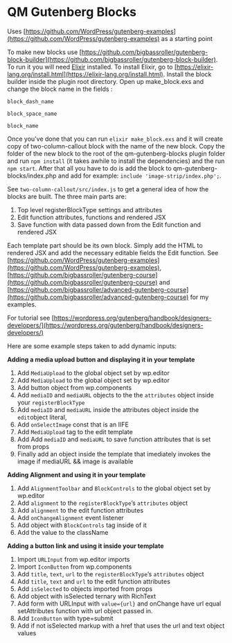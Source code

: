 # QM Gutenberg Blocks

Uses [https://github.com/WordPress/gutenberg-examples](https://github.com/WordPress/gutenberg-examples) as a starting point

To make new blocks use [https://github.com/bigbassroller/gutenberg-block-builder](https://github.com/bigbassroller/gutenberg-block-builder).  To run it you will need [Elixir](https://elixir-lang.org/) installed. To install Elixir, go to [https://elixir-lang.org/install.html](https://elixir-lang.org/install.html). Install the block builder inside the plugin root directory. Open up make_block.exs and change the block name in the fields :

`block_dash_name`

`block_space_name`

`block_name`

Once you've done that you can run `elixir make_block.exs` and it will create copy of two-column-callout block with the name of the new block. Copy the folder of the new block to the root of the qm-gutenberg-blocks plugin folder and run `npm install` (it takes awhile to install the dependencies) and the run `npm start`. After that all you have to do is add the block to qm-gutenberg-blocks/index.php and add for example: `include 'image-strip/index.php';`.

See `two-column-callout/src/index.js` to get a general idea of how the blocks are built. The three main parts are: 
 1. Top level registerBlockType settings and attributes
2. Edit function attributes, functions and rendered JSX 
3. Save function with data passed down from the Edit function and rendered JSX 

Each template part should be its own block. Simply add the HTML to rendered JSX and add the necessary editable fields the Edit function. See  [https://github.com/WordPress/gutenberg-examples](https://github.com/WordPress/gutenberg-examples), [https://github.com/bigbassroller/gutenberg-course](https://github.com/bigbassroller/gutenberg-course) and [https://github.com/bigbassroller/advanced-gutenberg-course](https://github.com/bigbassroller/advanced-gutenberg-course) for my examples.

For tutorial see [https://wordpress.org/gutenberg/handbook/designers-developers/](https://wordpress.org/gutenberg/handbook/designers-developers/)

Here are some example steps taken to add dynamic inputs:

**Adding a media upload button and displaying it in your template**
1. Add `MediaUpload` to the global object set by wp.editor
2. Add `MediaUpload` to the global object set by wp.editor
3. Add button object from wp.components
4. Add `mediaID` and `mediaURL` objects to the the `attributes` object inside your `registerBlockType`
5. Add `mediaID` and `mediaURL` inside the attributes object inside the  `edit`object literal,
6. Add `onSelectImage` const that is an IIFE
7. Add `MediaUpload` tag to the edit template
8. Add Add `mediaID` and `mediaURL` to save  function attributes that is set from props
9. Finally add an object inside the template that imediately invokes the image if mediaURL && image is available

**Adding Alignment and using it in your template**
1. Add `AlignmentToolbar` and `BlockControls` to the global object set by wp.editor
2. Add `alignment`  to the  `registerBlockType`’s  `attributes` object
3. Add `alignment`  to the edit function attributes
4. Add `onChangeAlignment` event listener
5. Add object with `BlockControls` tag inside of it
6. Add the value to the className 

**Adding a button link and using it inside your template**
1. Import `URLInput` from wp.editor imports
2. Import `IconButton` from wp.components
3. Add `title`, `text`, `url` to the  `registerBlockType`’s  `attributes` object
4. Add `title`, `text` and `url` to the edit function attributes
5. Add `isSelected` to objects imported from props
6. Add object with isSelected ternary with RichText
7. Add form with URLInput with `value={url}` and onChange have url equal setAttributes function with url object passed in.
8. Add `IconButton` with type=submit
9. Add if not isSelected markup with a href that uses the url and text object values















 


